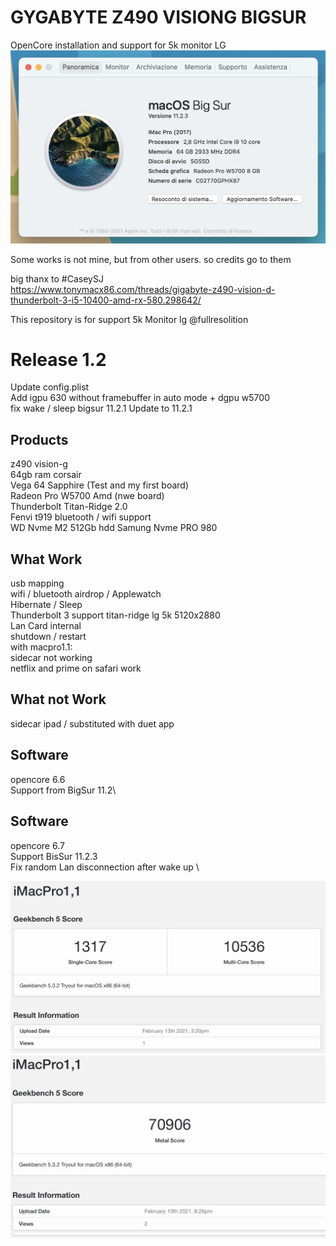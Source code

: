 # GYGABYTE Z490 VISIONG BIGSUR
OpenCore installation and support for 5k monitor LG
![alt text](https://github.com/mgrandinetti/Z490-VISIONG-LG5K/blob/main/aboutthismac.png?raw=true)



Some works is not mine, but from other users. so credits go to them

big thanx to #CaseySJ\
https://www.tonymacx86.com/threads/gigabyte-z490-vision-d-thunderbolt-3-i5-10400-amd-rx-580.298642/


This repository is for support 5k Monitor lg @fullresolition

# Release 1.2
Update config.plist\
Add igpu 630 without framebuffer in auto mode + dgpu w5700\
fix wake / sleep bigsur 11.2.1
Update to 11.2.1


## Products
z490 vision-g\
64gb ram corsair\
Vega 64 Sapphire (Test and my first board)\
Radeon Pro W5700 Amd (nwe board)\
Thunderbolt Titan-Ridge 2.0\
Fenvi t919 bluetooth / wifi support\
WD Nvme M2 512Gb hdd
Samung Nvme PRO 980

## What Work
usb mapping\
wifi / bluetooth airdrop / Applewatch\
Hibernate / Sleep\
Thunderbolt 3 support titan-ridge lg 5k 5120x2880\
Lan Card internal\
shutdown / restart\
with macpro1.1: \
sidecar not working\
netflix and prime on safari work

## What not Work
sidecar ipad / substituted with duet app

## Software
opencore 6.6\
Support from BigSur 11.2\

## Software
opencore 6.7\
Support BisSur 11.2.3\
Fix random Lan disconnection after wake up
\\



![alt text](https://github.com/mgrandinetti/Z490-VISIONG-LG5K/blob/main/cpu_score.png?raw=true)
![alt text](https://github.com/mgrandinetti/Z490-VISIONG-LG5K/blob/main/radeon_w5700.png?raw=true)
